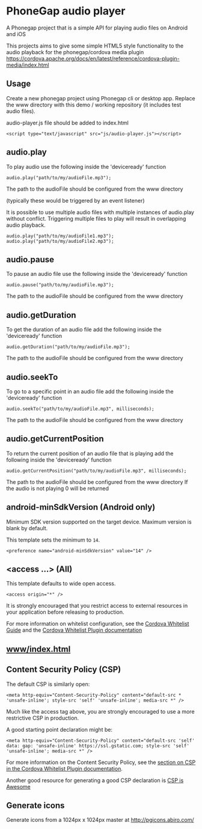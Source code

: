 # PhoneGap audio player 

A Phonegap project that is a simple API for playing audio files on Android and iOS

This projects aims to give some simple HTML5 style functionality to the audio playback for the phonegap/cordova media plugin https://cordova.apache.org/docs/en/latest/reference/cordova-plugin-media/index.html

## Usage
Create a new phonegap project using Phonegap cli or desktop app. 
Replace the www directory with this demo / working repository (it includes test audio files).

audio-player.js file should be added to index.html 
	
	<script type="text/javascript" src="js/audio-player.js"></script>

## audio.play
To play audio use the following inside the 'deviceready' function

	audio.play("path/to/my/audioFile.mp3");

The path to the audioFile should be configured from the www directory

(typically these would be triggered by an event listener)

It is possible to use multiple audio files with multiple instances of audio.play without conflict. Triggering multiple files to play will result in overlapping audio playback.

	audio.play("path/to/my/audioFile1.mp3"); 
	audio.play("path/to/my/audioFile2.mp3"); 

## audio.pause
To pause an audio file use the following inside the 'deviceready' function

	audio.pause("path/to/my/audioFile.mp3");

The path to the audioFile should be configured from the www directory

## audio.getDuration
To get the duration of an audio file add the following inside the 'deviceready' function

	audio.getDuration("path/to/my/audioFile.mp3");

The path to the audioFile should be configured from the www directory

## audio.seekTo
To go to a specific point in an audio file add the following inside the 'deviceready' function

	audio.seekTo("path/to/my/audioFile.mp3", milliseconds);

The path to the audioFile should be configured from the www directory

## audio.getCurrentPosition
To return the current position of an audio file that is playing add the following inside the 'deviceready' function

	audio.getCurrentPosition("path/to/my/audioFile.mp3", milliseconds);

The path to the audioFile should be configured from the www directory
If the audio is not playing 0 will be returned

## android-minSdkVersion (Android only)

Minimum SDK version supported on the target device. Maximum version is blank by default.

This template sets the minimum to `14`.

    <preference name="android-minSdkVersion" value="14" />

## &lt;access ...&gt; (All)

This template defaults to wide open access.

    <access origin="*" />

It is strongly encouraged that you restrict access to external resources in your application before releasing to production.

For more information on whitelist configuration, see the [Cordova Whitelist Guide][cordova-whitelist-guide] and the [Cordova Whitelist Plugin documentation][cordova-plugin-whitelist]

## [www/index.html][index-html]

## Content Security Policy (CSP)

The default CSP is similarly open:

    <meta http-equiv="Content-Security-Policy" content="default-src * 'unsafe-inline'; style-src 'self' 'unsafe-inline'; media-src *" />

Much like the access tag above, you are strongly encouraged to use a more restrictive CSP in production.

A good starting point declaration might be:

    <meta http-equiv="Content-Security-Policy" content="default-src 'self' data: gap: 'unsafe-inline' https://ssl.gstatic.com; style-src 'self' 'unsafe-inline'; media-src *" />

For more information on the Content Security Policy, see the [section on CSP in the Cordova Whitelist Plugin documentation][cordova-plugin-whitelist-csp].

Another good resource for generating a good CSP declaration is [CSP is Awesome][csp-is-awesome]


[phonegap-cli-url]: http://github.com/phonegap/phonegap-cli
[cordova-app]: http://github.com/apache/cordova-app-hello-world
[bithound-img]: https://www.bithound.io/github/phonegap/phonegap-app-hello-world/badges/score.svg
[bithound-url]: https://www.bithound.io/github/phonegap/phonegap-app-hello-world
[config-xml]: https://github.com/phonegap/phonegap-template-hello-world/blob/master/config.xml
[index-html]: https://github.com/phonegap/phonegap-template-hello-world/blob/master/www/index.html
[cordova-whitelist-guide]: https://cordova.apache.org/docs/en/dev/guide/appdev/whitelist/index.html
[cordova-plugin-whitelist]: http://cordova.apache.org/docs/en/latest/reference/cordova-plugin-whitelist
[cordova-plugin-whitelist-csp]: http://cordova.apache.org/docs/en/latest/reference/cordova-plugin-whitelist#content-security-policy
[csp-is-awesome]: http://cspisawesome.com

## Generate icons

Generate icons from a 1024px x 1024px master at http://pgicons.abiro.com/
